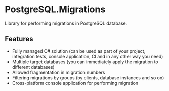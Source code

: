 # PostgreSQL.Migrations
Library for performing migrations in PostgreSQL database.

## Features
- Fully managed C# solution (can be used as part of your project, integration tests, console application, CI and in any other way you need)
- Multiple target databases (you can immediately apply the migration to different databases)
- Allowed fragmentation in migration numbers
- Filtering migrations by groups (by clients, database instances and so on)
- Cross-platform console application for performing migration
